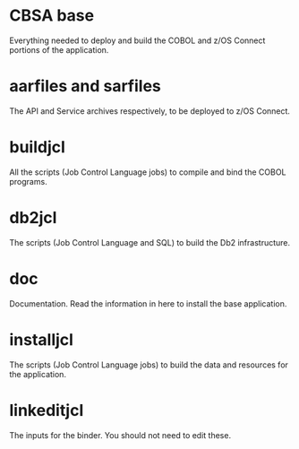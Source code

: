# CBSA base

Everything needed to deploy and build the COBOL and z/OS Connect portions of the application.

# aarfiles and sarfiles

The API and Service archives respectively, to be deployed to z/OS Connect.

# buildjcl

All the scripts (Job Control Language jobs) to compile and bind the COBOL programs.

# db2jcl

The scripts (Job Control Language and SQL) to build the Db2 infrastructure.

# doc

Documentation. Read the information in here to install the base application.

# installjcl

The scripts (Job Control Language jobs) to build the data and resources for the application.

# linkeditjcl

The inputs for the binder. You should not need to edit these.
